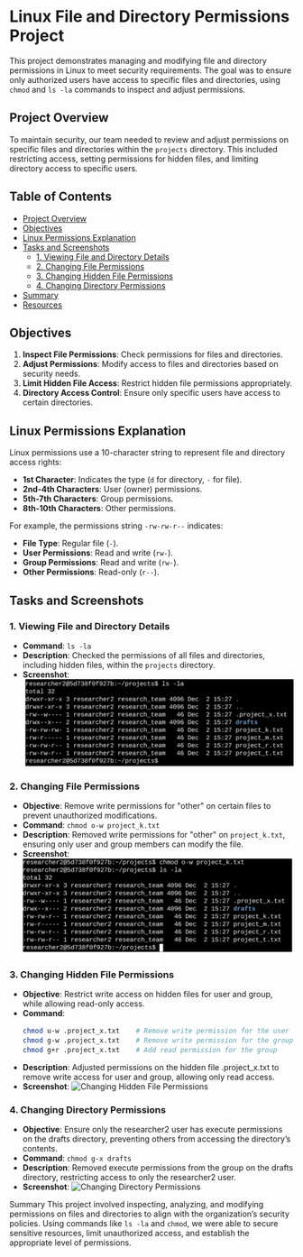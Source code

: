 # Linux File and Directory Permissions Project

This project demonstrates managing and modifying file and directory permissions in Linux to meet security requirements. The goal was to ensure only authorized users have access to specific files and directories, using `chmod` and `ls -la` commands to inspect and adjust permissions.

## Project Overview

To maintain security, our team needed to review and adjust permissions on specific files and directories within the `projects` directory. This included restricting access, setting permissions for hidden files, and limiting directory access to specific users.

## Table of Contents
- [Project Overview](#project-overview)
- [Objectives](#objectives)
- [Linux Permissions Explanation](#linux-permissions-explanation)
- [Tasks and Screenshots](#tasks-and-screenshots)
  - [1. Viewing File and Directory Details](#1-viewing-file-and-directory-details)
  - [2. Changing File Permissions](#2-changing-file-permissions)
  - [3. Changing Hidden File Permissions](#3-changing-hidden-file-permissions)
  - [4. Changing Directory Permissions](#4-changing-directory-permissions)
- [Summary](#summary)
- [Resources](#resources)

## Objectives

1. **Inspect File Permissions**: Check permissions for files and directories.
2. **Adjust Permissions**: Modify access to files and directories based on security needs.
3. **Limit Hidden File Access**: Restrict hidden file permissions appropriately.
4. **Directory Access Control**: Ensure only specific users have access to certain directories.

## Linux Permissions Explanation

Linux permissions use a 10-character string to represent file and directory access rights:
- **1st Character**: Indicates the type (`d` for directory, `-` for file).
- **2nd-4th Characters**: User (owner) permissions.
- **5th-7th Characters**: Group permissions.
- **8th-10th Characters**: Other permissions.

For example, the permissions string `-rw-rw-r--` indicates:
- **File Type**: Regular file (`-`).
- **User Permissions**: Read and write (`rw-`).
- **Group Permissions**: Read and write (`rw-`).
- **Other Permissions**: Read-only (`r--`).

## Tasks and Screenshots

### 1. Viewing File and Directory Details
- **Command**: `ls -la`
- **Description**: Checked the permissions of all files and directories, including hidden files, within the `projects` directory.
- **Screenshot**:
  ![File and Directory Details](Screenshots/File_&_Directory_Details.png)

### 2. Changing File Permissions
- **Objective**: Remove write permissions for "other" on certain files to prevent unauthorized modifications.
- **Command**: `chmod o-w project_k.txt`
- **Description**: Removed write permissions for "other" on `project_k.txt`, ensuring only user and group members can modify the file.
- **Screenshot**:
  ![Changing File Permission](Screenshots/Changing_File_Permission.png)

### 3. Changing Hidden File Permissions
- **Objective**: Restrict write access on hidden files for user and group, while allowing read-only access.
- **Command**:
  ```bash
  chmod u-w .project_x.txt    # Remove write permission for the user
  chmod g-w .project_x.txt    # Remove write permission for the group
  chmod g+r .project_x.txt    # Add read permission for the group
- **Description**: Adjusted permissions on the hidden file .project_x.txt to remove write access for user and group, allowing only read access.
- **Screenshot**:
  ![Changing Hidden File Permissions](Screenshots/Changing_Hidden_File_Permission.png)

### 4. Changing Directory Permissions
- **Objective**: Ensure only the researcher2 user has execute permissions on the drafts directory, preventing others from accessing the directory’s contents.
- **Command**: `chmod g-x drafts`
- **Description**: Removed execute permissions from the group on the drafts directory, restricting access to only the researcher2 user.
- **Screenshot**:
  ![Changing Directory Permissions](Screenshots/Changing_Directory_Permission.png)

Summary
This project involved inspecting, analyzing, and modifying permissions on files and directories to align with the organization’s security policies. Using commands like `ls -la` and `chmod`, we were able to secure sensitive resources, limit unauthorized access, and establish the appropriate level of permissions.



  


